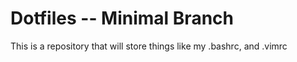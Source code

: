 # Dotfiles -- Minimal Branch
This is a repository that will store things like my .bashrc, and .vimrc
